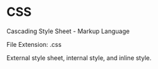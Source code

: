 # CSS
Cascading Style Sheet - Markup Language 

File Extension: .css 

External style sheet, internal style, and inline style. 
 
